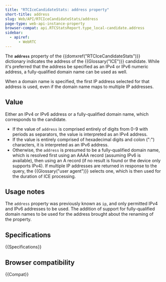 ```yaml
---
title: "RTCIceCandidateStats: address property"
short-title: address
slug: Web/API/RTCIceCandidateStats/address
page-type: web-api-instance-property
browser-compat: api.RTCStatsReport.type_local-candidate.address
sidebar:
  - apiref:
      - WebRTC
---
```


The **`address`** property of the {{domxref("RTCIceCandidateStats")}} dictionary indicates the address of the {{Glossary("ICE")}} candidate.
While it's preferred that the address be specified as an IPv4 or IPv6 numeric address, a fully-qualified domain name can be used as well.

When a domain name is specified, the first IP address selected for that address is used, even if the domain name maps to multiple IP addresses.

## Value

Either an IPv4 or IPv6 address or a fully-qualified domain name, which corresponds to the candidate.

- If the value of `address` is comprised entirely of digits from 0-9 with periods as separators, the value is interpreted as an IPv4 address.
- If the value is entirely comprised of hexadecimal digits and colon (":") characters, it is interpreted as an IPv6 address.
- Otherwise, the `address` is presumed to be a fully-qualified domain name, which is resolved first using an AAAA record (assuming IPv6 is available), then using an A record (if no result is found or the device only supports IPv4).
  If multiple IP addresses are returned in response to the query, the {{Glossary("user agent")}} selects one, which is then used for the duration of ICE processing.

## Usage notes

The `address` property was previously known as `ip`, and only permitted IPv4 and IPv6 addresses to be used. The addition of support for fully-qualified domain names to be used for the address brought about the renaming of the property.

## Specifications

{{Specifications}}

## Browser compatibility

{{Compat}}
